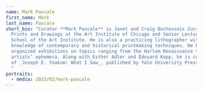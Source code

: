 ```yaml
---
name: Mark Pascale
first_name: Mark
last_name: Pascale
short_bio: "Curator **Mark Pascale** is Janet and Craig Duchossois Curator of
  Prints and Drawings at the Art Institute of Chicago and Senior Lecturer at the
  School of the Art Institute. He is also a practicing lithographer with a deep
  knowledge of contemporary and historical printmaking techniques. He has
  organized exhibitions on topics ranging from the Harlem Renaissance to
  artists’ ephemera. Along with Esther Adler and Édouard Kopp, he is co-author
  of _Joseph E. Yoakum: What I Saw_, published by Yale University Press in 2021.
  "
portraits:
  - media: 2022/02/mark-pascale
---
```

